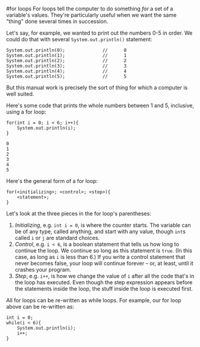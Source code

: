 #for loops
For loops tell the computer to do something *for* a set of a variable's values. They're particularly useful when we want the same "thing" done several times in succession.

Let's say, for example, we wanted to print out the numbers 0-5 in order. We could do that with several `System.out.println()` statement:

    System.out.println(0);              //      0
    System.out.println(1);              //      1
    System.out.println(2);              //      2
    System.out.println(3);              //      3
    System.out.println(4);              //      4
    System.out.println(5);              //      5

But this manual work is precisely the sort of thing for which a computer is well suited.

Here's some code that prints the whole numbers between 1 and 5, inclusive, using a for loop:

    for(int i = 0; i < 6; i++){
        System.out.println(i);
    }

    0
    1
    2
    3
    4
    5

Here's the general form of a for loop:

    for(<initializing>; <control>; <step>){
        <statement>;
    }

Let's look at the three pieces in the for loop's parentheses:

1. *Initializing*, e.g. `int i = 0`, is where the counter starts. The variable can be of any type, called anything, and start with any value, though `int`s called `i` or `j` are standard choices.
2. *Control*, e.g. `i < 6`, is a <word data-key="boolean">boolean</word> statement that tells us how long to continue the loop. We continue so long as this statement is `true`. (In this case, as long as `i` is less than 6.) If you write a control statement that never becomes false, your loop will continue forever – or, at least, until it crashes your program.
3. *Step*, e.g. `i++`, is how we change the value of `i` after all the code that's in the loop has executed. Even though the step expression appears before the statements inside the loop, the stuff inside the loop is executed first.

All for loops can be re-written as while loops. For example, our for loop above can be re-written as:

    int i = 0;
    while(i < 6){
        System.out.println(i);
        i++;
    }
